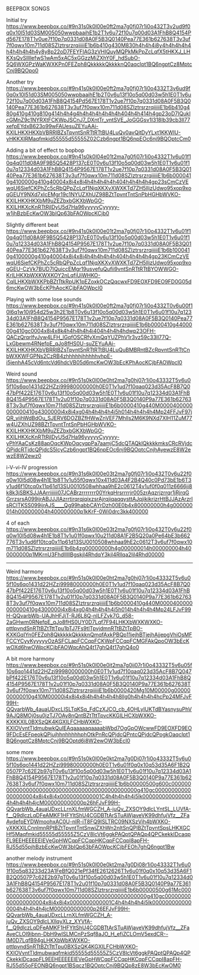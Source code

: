 BEEPBOX SONGS

Initial try
https://www.beepbox.co/#9n31s0k0l00e0ft2ma7g0fj07r1i0o432T3v2ud9f0q0x10l51d03SM005050wwpbaaihE1b2T1v6u72f10u7q00d03A1FhB8Q4154Pd567E178T1v0ue7f10p7q0331d08A0F5B3Q0140Pea77E361b627638T3v3uf7f0qwx10m711d08SZIztrsrzrqiiiiiE1b6b410g430M830h4h4h4i8y4h4h4h4h4h4h4h4h4h4y8y8p22oD7FEYFIAG3zVHIQuyMQPkMkPpZcLqfX5tHKXJ_LHKXsQvSIlllefwS1wAm5xAC5xGGzzMiZXhY0F_hdSubO-5Q6WXGPzWaKWXKPn0FEZph8QkkkkkQkkkknQ0aqcIpt1BQ6ngptCz8MptcCnj9BQOpo0

Another try
https://www.beepbox.co/#9n41s0k0l00e0ft2ma7g0fj07r1i0o4332T3v6ud9f0q0x10l51d03SM005050wwpbaaihE1b2T0v6u13f10o5q00d03w5h1E0T1v6u72f10u7q00d03A1FhB8Q4154Pd567E178T1v2ue7f10p7q0331d08A0F5B3Q0140Pea77E361b627638T3v3uf7f0qwx10m711d08SZIztrsrzrqiiiiiE1b6b410g480g410g410g810g414h4h4g4h4h4h4h4h4h4h404h4h414h4gp23oD7IQukIcGMnZ9c1NYRXtFCKWpJSCnJ7_DXntTr_vntSVE_JoGGGsv1I318Ib39cb3ll77xefpEYdxB623o99wFAUesuZEYuAAi-KXILHKXHKXbVBRRlBZsTpvntSnRTtRTtBU4LuQv0avQjtDyYLxt1KKWIU-yHKKXIRMaqfmkid55555d55555Z02Czb6ngpt1BQ6npEOc6nj9BQOptcCm0

Adding a bit of effect to bopbop
https://www.beepbox.co/#9n41s0k0l04e01t2ma7g0fj07r1i0o4332T1v6u01f10q4q011d08A9F9B5Q5428P137cE0T0v6u13f10o5q00d03w5h1E0T1v6u01f10u7q12334d03A1FhB8Q4154P9567E178T1v2ue7f10p7q0331d08A0F5B3Q0140Pea77E361b627638T3v3uf7f0qwx10m711d08SZIztrsrzrqiiiiiE1b6b0000410g4100000g410g40004x8i4x8i4h4h4h4h4h404h4h4h4h4gp23sCmCzVEwqU6SiefCKPhZc5cRbQPpZcLqf1NjqXKXvXWXKTd7ZH5lljzUdwo95xop9xoqGEUY9NXd7xIcEMgr19c1NYUZXhUZ98BZtTpvntTntSnPbHGHbWVKO-KXILHKXHKXbM9uZEZbxbGKXbWpGO-KXILHKXcKnRTtRjlDyU5d7Ha96yyyyyCyyyyy-w1jhBzbEcKwOW3bIQp63bFAOWpcKCjb0


Slightly different beat
https://www.beepbox.co/#9n41s0k0l00e01t2ma7g0fj07r1i0o4332T1v6u01f10q4q011d08A9F9B5Q5428P137cE0T0v6u13f10o5q00d03w5h1E0T1v6u01f10u7q12334d03A1FhB8Q4154P9567E178T1v2ue7f10p7q0331d08A0F5B3Q0140Pea77E361b627638T3v3uf7f0qwx10m711d08SZIztrsrzrqiiiiiE1b6b1000410g4100000g410g40004x8i4x8i4h4h4h4h4h404h4h4h4h4gp23KCmCzVEwqU6SiefCKPhZc5cRbQPpZcLqf1NjqXKXvXWXKTd7ZH5lljzUdwo95xop9xoqGEU-CzVk7BUD7IQuiccEMgr19usvefuQufii9vntSnRTtRTtBYOWWGO-KrILHKXbWXKWXKOY2nLqfiUiWHKO-CqILHKXbWXKPbBZtTtkRpUK1pEZoxkOCzQqcwxFD9EOXFD9EO9FD0G05d6mcKwOW3bEcKPhAocKCjbFAOWpcI0



Playing with some lose sounds
https://www.beepbox.co/#9n41s0k0l00e0ft2ma7g0fj07r1i0o4332T0v6u00f10l6q1w10j954d25w3h2E1b8T0v6u13f10o5q00d03w5h1E0T1v6u01f10u7q12334d03A1FhB8Q4154P9567E178T1v2ue7f10p7q0331d08A0F5B3Q0140Pea77E361b627638T3v3uf7f0qwx10m711d08SZIztrsrzrqiiiiiE1b6b0000410g4400000g410gc0004x8i4x8k4h4h4h4h4i404h4h4h4hdwp23OFH-QACzQrqrlfvJvw4LFH_lGqfOSCRfvXmQqYUZPhV1r3vz59c33ll77Q-LxGbewm4RNefpE_qJo8fHS0U-suZEYuAAi-KXILHKXHKXbVBRRlBZsTpvntSnRTtRTtBU4LuQuBMBRntBZcRpvntSnRTtCnbWXKWFGPNs2CzRB4zhhhhhjhhhhhvhpE-i5jenhA45cVd6ntcVd6hdcVB05d6mcKwOW3bEcKPhAocKCjbFAOWpcI0


Weird sound
https://www.beepbox.co/#9n51s0k0l00e0ht2ma7g0hj07r1i0o43332T5v6u05f10s6qo1431d22HZzi99980000000h0E0T1v1ud7f10qaq023d35AcF8B7Q047bPf422E176T0v6u13f10o5q00d03w5h1E0T1v6u01f10u7q12334d03A1FhB8Q4154P9567E178T1v2u01f10p7q0331d08A0F5B3Q0140P9a77E361b627638T3v3uf7f0qwx10m711d08SZIztrsrzrqiiiiiE1b6b0000410g440M0000400000000000410g4300000i4x8i4xg04h4h4h4h4i5h014h4h4h4h4Mp24FFJvF97jQR_yijhWdBdOu_SJERV6DOZBZfHWwZnVEF7Mhlls2M6K9NXd7XlH11ZuM77w4UZXhUZ98BZtTpvntTntSnPbHGHbWVKO-KXILHKXHKXbM9uZEZbxbGKXbWpGO-KXILHKXcKnRTtRjlDyU5d7Ha96yyyyyCyyyyy-yPhYAaCsKz88apOqcKWpOqcyqpPa7aamjC5dcQTAQklQkkkkmksCRcRVjdcQPjdcRTjdcQPjdcS5lcyCzb6ngpt1BQ6npEOc6nj9BQOptcCnjhAyewzE8W2ewzE8W2ewz0


i-V-vi-IV progression
https://www.beepbox.co/#9n31s6k0l00e03t2ma7g0fj07r1i0o432T0v6u22f0q0w10l5d08w4h1E1b8T1v1u55f0qwx10x411d03A4F2B4Q40c0Pd73bE1b6T3v1ud6f10tcq0x11p61d13SU0010508whhaa9hE2c0612T4v1uf0f0q011z6666ji8k8k3jSBKSJJAArriiiiii07JCABrzrrrrrrr00YrkqHrsrrrrjr005zrAqzrjzrrqr1jRjrqGGrrzsrsA099ijrABJJJIAzrrtirqrqjqixzsrAjrqjiqaqqysttAJqjikikrizrHtBJJAzArzrIsRCITKSS099ijrAJS____Qg99habbCAYrDzh00E0b4x800000000h4g000000014h000000004h400000000p1kKrF-0Wi0drc3kk400000

4 of each
https://www.beepbox.co/#9n31s6k0l00e03t2ma7g0fj07r1i0o432T0v6u22f0q0w10l5d08w4h1E1b8T1v1u01f0qwx10u211d08A1F2B5Q20a0Pe64bE3b662776T3v1ud6f10tcq0x11p61d13SU0010508whhaa9hE2c0612T3v6uf7f0qwx10m711d08SZIztrsrzrqiiiiiE1b6b4zg00000000h4g000000014h000000004h400000000p1MKrnU3FhdlllllBgskjl4RhdqY3kjl4Rllqa2ljl4Rhd00000

----

Weird harmony
https://www.beepbox.co/#9n51s0k0l00e0ht2ma7g0hj07r1i0o43332T5v6u05f10s6qo1431d22HZzi99980000000h0E0T1v1ud7f10qaq023d35AcF8B7Q047bPf422E176T0v6u13f10o5q00d03w5h1E0T1v6u01f10u7q12334d03A1FhB8Q4154P9567E178T1v2u01f10p7q0331d08A0F5B3Q0140P9a77E361b627638T3v3uf7f0qwx10m711d08SZIztrsrzrqiiiiiE1b6b0000410g440M0000400000000000410g4300000i4x8i4xg04h4h4h4h4i5h014h4h4h4h4Mp24LFJvF99H-QQvarbWb-UAJhHFJjT-RJ6L8Q-nILFZvk7G_d58-2aGHwm0RNefpE_qJo8fHS0UY0D7Lqf7F94LHKXbWXKWXKO-pttlpvndSnRTtBZtTttTpu1bTJ7Fs9tlTpvjdmnRTtBZtTpBO-KXKGqIYn0FEZph8QkkkkkQkkkknQmqfAxkPBQp11jejhBTjejhAjjepgVhiOsMFFCCYCyyKyyyyyOzASFCLapFCCqpFCKWpFCCqpFCMGFAkQpoOW3bEcKwOXd6hwOWpcKCjbFAOWqcAhQ4t17ghQ4t17ghQ4o0


A bit more harmony
https://www.beepbox.co/#9n51s0k0l00e0it2ma7g0ij07r1i0o43332T5v6u05f10s6qo1441d22HZzi99980000000h0E0T1v1ud7f10qaq023d35AcF8B7Q047bPf422E176T0v6u13f10o5q00d03w5h1E0T1v6u01f10u7q12334d03A1FhB8Q4154P9567E178T1v2u01f10p7q0331d08A0F5B3Q0140P9a77E361b627638T3v6uf7f0qwx10m711d08SZIztrsrzrqiiiiiE1b6b0000420Mg10M00000g0000000000010g410M00000i4x8i4x8i4h4h4h4h4h8llg0h4h4h4h4hcPp24MFJvF99H-QQvarbWb_4auaUDxcLISLTqKSq_FdCzXJCO_cb_4OHLyIUKTdBYasnysuPhV9AJQ8MOj0su0jzTJ7OAy8nQntBZtTttTpvcKKGILHCXbWXKO-KXKKXIL0BXSzQK4KGXILFCHbWXKO-KXIOVvntTldmubwkQuIEAqaaaaaqaaaabWbd7OgGpOWcwwFD9EOXFD9EO9FDcEsEFpeokQPjujhhnhhhhhphOtkPnRcQPjdcQPntcQPjdcQPogkOaqcIpt1BQ6ngptCz8MptcCnj9BQOptd6i8W2ewOW3bEcI0


some more
https://www.beepbox.co/#9n51s0k0l00e0kt2ma7g0Dj07r1i0o43332T5v6u05f10s6qo1441d22HZzi99980000000h0E0T1v6u01f0q0x10q53d35A6F1B2Q0507P7c62E2b97gT0v6u13f10o5q00d03w5h1E0T1v6u01f10u7q12334d03A1FhB8Q4154P9567E178T1v2u01f10p7q0331d08A0F5B3Q0140P9a77E361b627638T3v6uf7f0qwx10m711d08SZIztrsrzrqiiiiiE1b6b00000500g600c0000000000000000000000000000000000000000000000g410gc00000000000000000004x8i4x8i4x0000000000001C4h4h4h4h4i5lk0000000000000004h4h4h4h4jcM000000000000p26hFJvF99H-QQvarbWb_4auaUDxcLLrnXLfmWGCZH_A-juQv_ZXSOY9dlcLYntSL_LUVfA-f__Q9dlczLqDFeAMKF1HFYltShU4CGDBTtArSTuAWjaveVK99dhfujVfz__ZFaAydefpEYDWmoohxAC0U-nIR-iT8FQ9ISLTRC09NXSzVih4bWXKO-yXKKXILCnnlmnRPtBZtTpvntTntSnwiZXhWn2nltSnQPlBZtTpvntSpsLHKXGCHf5Maqfmkid55555d55555Z5CzV8lcVt6ggkPAQptQPAQp4QPCkekkIDcaqpFL9EEHEEEEEIEVeGpHWCqpFCCqpHKCqpFCCqpI8apFH-RJ55d55pjhBzbEcKwOW3bIQp63bFAOWpcKCjbFEOh7ghQ6ngpt1Bw


another melody instrument
https://www.beepbox.co/#9n51s0k0l00e0kt2ma7g0Dj08r1i0o43332T1v6u01f10q5q83233d23A1FeBfQ021ePf34fE2612626T1v6u01f0q0x10q53d35A6F1B2Q0507P7c62E2b97gT0v6u13f10o5q00d03w5h1E0T1v6u01f10u7q12334d03A1FhB8Q4154P9567E178T1v2u01f10p7q0331d08A0F5B3Q0140P9a77E361b627638T3v6uf7f0qwx10m711d08SZIztrsrzrqiiiiiE1b6b00000500g61Mc0000000000000000000000000000000000000000000000g410gc00000000000000000004x8i4x8i4x0000000000001C4h4h4h4h4i5lk0000000000000004h4h4h4h4jcM000000000000p26EFJvF99H-QQvarbWb_4auaUDxcLLrnXLfmWGCZH_A-juQv_ZXSOY9dlcLXllqyXLz_XYVfA-f__Q9dlczLqDFeAMKF1HFYltShU4CGDBTtArSTuAWjaveVK99dhfujVfz__ZFaAyeCLOl9ibnn-DbH9wISLMCnPzSqf8aJO_H_efiZCLOmV5exdCR--IM0D7LqfB94gLHKXbWbKWXKO-pttlpvndSnRTtBZtTttTpu0BXSzQK4KGXILFCHbWXKO-KXIOVvntTldmubwaqfmkid55555d55555Z5CzV8lcVt6ggkPAQptQPAQp4QPCkekkIDcaqpFL9EEHEEEEEIEVeGpHWCqpFCCqpHKCqpFCCqpI8apFH-RJ55d55oFEONBQ6ngpt1BSqcz1BQOptcCnj9BQQp8zE8W3bEcKwOM0